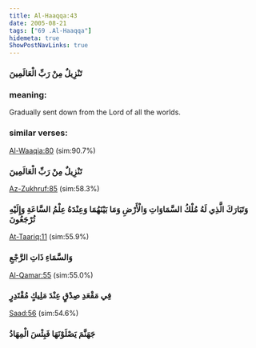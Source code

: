 ```yaml
---
title: Al-Haaqqa:43
date: 2005-08-21
tags: ["69 .Al-Haaqqa"]
hidemeta: true 
ShowPostNavLinks: true 
---
```

### تَنْزِيلٌ مِنْ رَبِّ الْعَالَمِينَ
### meaning: 
Gradually sent down from the Lord of all the worlds.
### similar verses: 

[Al-Waaqia:80](/56/80) (sim:90.7%)

### تَنْزِيلٌ مِنْ رَبِّ الْعَالَمِينَ

[Az-Zukhruf:85](/43/85) (sim:58.3%)

### وَتَبَارَكَ الَّذِي لَهُ مُلْكُ السَّمَاوَاتِ وَالْأَرْضِ وَمَا بَيْنَهُمَا وَعِنْدَهُ عِلْمُ السَّاعَةِ وَإِلَيْهِ تُرْجَعُونَ

[At-Taariq:11](/86/11) (sim:55.9%)

### وَالسَّمَاءِ ذَاتِ الرَّجْعِ

[Al-Qamar:55](/54/55) (sim:55.0%)

### فِي مَقْعَدِ صِدْقٍ عِنْدَ مَلِيكٍ مُقْتَدِرٍ

[Saad:56](/38/56) (sim:54.6%)

### جَهَنَّمَ يَصْلَوْنَهَا فَبِئْسَ الْمِهَادُ

